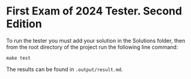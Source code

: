 
# First Exam of 2024 Tester. Second Edition

To run the tester you must add your solution in the Solutions folder, then from the root directory of the project run the following line command:

```shell
make test
```

The results can be found in `.output/result.md`.
